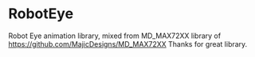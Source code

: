 # RobotEye
Robot Eye animation library, mixed from MD_MAX72XX library of https://github.com/MajicDesigns/MD_MAX72XX
Thanks for great library. 


